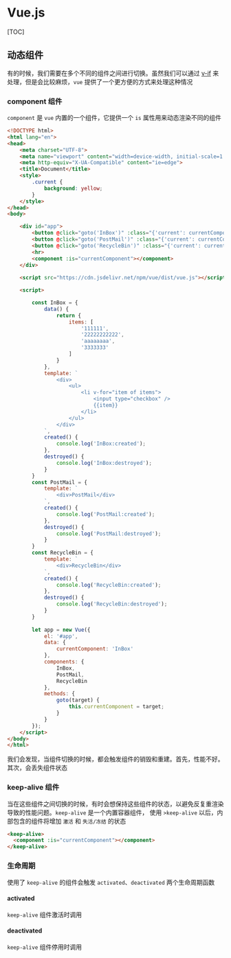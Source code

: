 # Vue.js

[TOC]

## 动态组件

有的时候，我们需要在多个不同的组件之间进行切换。虽然我们可以通过 <u>v-if</u> 来处理，但是会比较麻烦，`vue` 提供了一个更方便的方式来处理这种情况

### component 组件

`component` 是 `vue` 内置的一个组件，它提供一个 `is` 属性用来动态渲染不同的组件

```html
<!DOCTYPE html>
<html lang="en">
<head>
    <meta charset="UTF-8">
    <meta name="viewport" content="width=device-width, initial-scale=1.0">
    <meta http-equiv="X-UA-Compatible" content="ie=edge">
    <title>Document</title>
    <style>
        .current {
            background: yellow;
        }
    </style>
</head>
<body>

    <div id="app">
        <button @click="goto('InBox')" :class="{'current': currentComponent==='InBox'}">收邮件</button>
        <button @click="goto('PostMail')" :class="{'current': currentComponent==='PostMail'}">发邮件</button>
        <button @click="goto('RecycleBin')" :class="{'current': currentComponent==='RecycleBin'}">垃圾箱</button>
        <hr>
        <component :is="currentComponent"></component>
    </div>
    
    <script src="https://cdn.jsdelivr.net/npm/vue/dist/vue.js"></script>

    <script>

        const InBox = {
            data() {
                return {
                    items: [
                        '111111',
                        '22222222222',
                        'aaaaaaaa',
                        '3333333'
                    ]
                }
            },
            template: `
                <div>
                    <ul>
                        <li v-for="item of items">
                            <input type="checkbox" />
                            {{item}}
                        </li>
                    </ul>
                </div>
            `,
            created() {
                console.log('InBox:created');
            },
            destroyed() {
                console.log('InBox:destroyed');
            }
        }
        const PostMail = {
            template: `
                <div>PostMail</div>
            `,
            created() {
                console.log('PostMail:created');
            },
            destroyed() {
                console.log('PostMail:destroyed');
            }
        }
        const RecycleBin = {
            template: `
                <div>RecycleBin</div>
            `,
            created() {
                console.log('RecycleBin:created');
            },
            destroyed() {
                console.log('RecycleBin:destroyed');
            }
        }
        
        let app = new Vue({
            el: '#app',
            data: {
                currentComponent: 'InBox'
            },
            components: {
                InBox,
                PostMail,
                RecycleBin
            },
            methods: {
                goto(target) {
                    this.currentComponent = target;
                }
            }
        });
    </script>
</body>
</html>
```

我们会发现，当组件切换的时候，都会触发组件的销毁和重建。首先，性能不好。其次，会丢失组件状态

### keep-alive 组件

当在这些组件之间切换的时候，有时会想保持这些组件的状态，以避免反复重渲染导致的性能问题。`keep-alive` 是一个内置容器组件， 使用 `>keep-alive` 以后，内部包含的组件将增加 `激活` 和 `失活/冻结` 的状态

```html
<keep-alive>
  <component :is="currentComponent"></component>
</keep-alive>
```

### 生命周期

使用了 `keep-alive` 的组件会触发 `activated`、`deactivated` 两个生命周期函数

#### activated

`keep-alive` 组件激活时调用

#### deactivated

`keep-alive` 组件停用时调用

